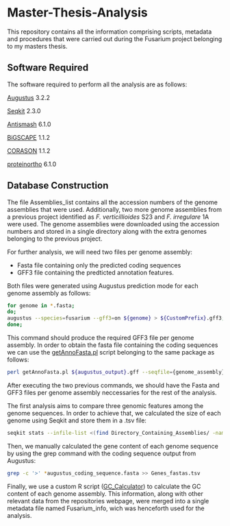 # Master-Thesis-Analysis
This repository contains all the information comprising scripts, metadata and procedures that were carried out during the Fusarium project belonging to my masters thesis.
## Software Required
The software required to perform all the analysis are as follows:

[Augustus](https://github.com/Gaius-Augustus/Augustus) 3.2.2

[Seqkit](https://github.com/shenwei356/seqkit) 2.3.0

[Antismash](https://github.com/antismash/antismash) 6.1.0

[BiGSCAPE](https://github.com/nselem/bigscape-corason) 1.1.2

[CORASON](https://github.com/nselem/bigscape-corason) 1.1.2

[proteinortho](https://gitlab.com/paulklemm_PHD/proteinortho) 6.1.0

## Database Construction
The file Assemblies_list contains all the accession numbers of the genome assemblies that were used. Additionally, two more genome assemblies from a previous project identified as *F. verticillioides* S23 and *F. irregulare* 1A were used. The genome assemblies were downloaded using the accession numbers and stored in a single directory along with the extra genomes belonging to the previous project.

For further analysis, we will need two files per genome assembly:

- Fasta file containing only the predicted coding sequences
- GFF3 file containing the predticted annotation features.

Both files were generated using Augustus prediction mode for each genome assembly as follows:
```bash
for genome in *.fasta;
do;
augustus --species=fusarium --gff3=on ${genome} > ${CustomPrefix}.gff3;
done;
```
This command should produce the required GFF3 file per genome assembly. In order to obtain the fasta file containing the coding sequences we can use the [getAnnoFasta.pl](https://github.com/Gaius-Augustus/Augustus/blob/master/scripts/getAnnoFasta.pl) script belonging to the same package as follows:
```bash
perl getAnnoFasta.pl ${augustus_output}.gff --seqfile={genome_assembly}.fasta 
```
After executing the two previous commands, we should have the Fasta and GFF3 files per genome assembly neccessaries for the rest of the analysis.

The first analysis aims to compare three genomic features among the genome sequences. In order to achieve that, we calculated the size of each genome using Seqkit and store them in a .tsv file:
```bash
seqkit stats --infile-list <(find Directory_Containing_Assemblies/ -name "*.fasta") --tabular -o Size_fastas.tsv
```
Then, we manually calculated the gene content of each genome sequence by using the grep command with the coding sequence output from Augustus:
```bash
grep -c '>' *augustus_coding_sequence.fasta >> Genes_fastas.tsv
```
Finally, we use a custom R script ([GC_Calculator](scripts/GC_Calculator.R)) to calculate the GC content of each genome assembly. This information, along with other relevant data from the repositories webpage, were merged into a single metadata file named Fusarium_info, wich was henceforth used for the analysis.





